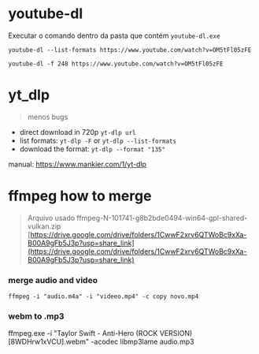 # youtube-dl

Executar o comando dentro da pasta que contém `youtube-dl.exe`

`youtube-dl --list-formats https://www.youtube.com/watch?v=OM5tFl05zFE`

`youtube-dl -f 248 https://www.youtube.com/watch?v=OM5tFl05zFE`

# yt_dlp

> menos bugs


- direct download in 720p `yt-dlp url`
- list formats: `yt-dlp -F` or `yt-dlp --list-formats`
- download the format: `yt-dlp --format "135"`


manual:
https://www.mankier.com/1/yt-dlp

# ffmpeg how to merge

> Arquivo usado ffmpeg-N-101741-g8b2bde0494-win64-gpl-shared-vulkan.zip
> [https://drive.google.com/drive/folders/1CwwF2xrv6QTWoBc9xXa-B00A9gFb5J3p?usp=share_link](https://drive.google.com/drive/folders/1CwwF2xrv6QTWoBc9xXa-B00A9gFb5J3p?usp=share_link)

### merge audio and video

`ffmpeg -i "audio.m4a" -i "videeo.mp4" -c copy novo.mp4`

### webm to .mp3

ffmpeg.exe -i "Taylor Swift - Anti-Hero (ROCK VERSION) [8WDHrw1xVCU].webm" -acodec libmp3lame audio.mp3
